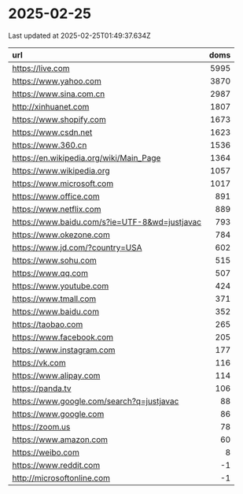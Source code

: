 # 2025-02-25

<!-- BEGIN -->
Last updated at 2025-02-25T01:49:37.634Z

url | doms
:- | -:
https://live.com | 5995
https://www.yahoo.com | 3870
https://www.sina.com.cn | 2987
http://xinhuanet.com | 1807
https://www.shopify.com | 1673
https://www.csdn.net | 1623
https://www.360.cn | 1536
https://en.wikipedia.org/wiki/Main_Page | 1364
https://www.wikipedia.org | 1057
https://www.microsoft.com | 1017
https://www.office.com | 891
https://www.netflix.com | 889
https://www.baidu.com/s?ie=UTF-8&wd=justjavac | 793
https://www.okezone.com | 784
https://www.jd.com/?country=USA | 602
https://www.sohu.com | 515
https://www.qq.com | 507
https://www.youtube.com | 424
https://www.tmall.com | 371
https://www.baidu.com | 352
https://taobao.com | 265
https://www.facebook.com | 205
https://www.instagram.com | 177
https://vk.com | 116
https://www.alipay.com | 114
https://panda.tv | 106
https://www.google.com/search?q=justjavac | 88
https://www.google.com | 86
https://zoom.us | 78
https://www.amazon.com | 60
https://weibo.com | 8
https://www.reddit.com | -1
http://microsoftonline.com | -1
<!-- END -->
